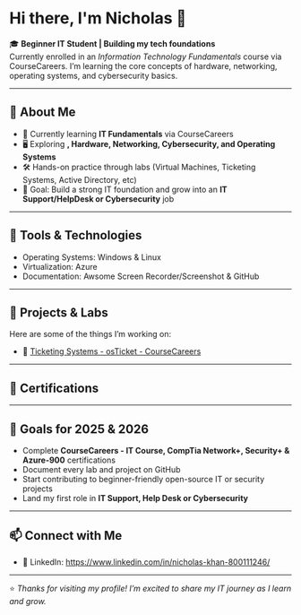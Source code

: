 # Hi there, I'm Nicholas 👋  

🎓 **Beginner IT Student | Building my tech foundations**  
Currently enrolled in an *Information Technology Fundamentals* course via CourseCareers. I’m learning the core concepts of hardware, networking, operating systems, and cybersecurity basics.  

---

## 🚀 About Me
- 🌱 Currently learning **IT Fundamentals** via CourseCareers
- 🖥️ Exploring **, Hardware, Networking, Cybersecurity, and Operating Systems**  
- 🛠️ Hands-on practice through labs (Virtual Machines, Ticketing Systems, Active Directory, etc)  
- 🎯 Goal: Build a strong IT foundation and grow into an **IT Support/HelpDesk or Cybersecurity** job

---

## 🔧 Tools & Technologies
- Operating Systems: Windows & Linux  
- Virtualization: Azure
- Documentation: Awsome Screen Recorder/Screenshot & GitHub

---

## 📂 Projects & Labs
Here are some of the things I’m working on:  
- 📝 [Ticketing Systems - osTicket - CourseCareers](https://github.com/NickTech03/Ticketing-Systems-osTicket-)

---

## 📄 Certifications

---

## 🌟 Goals for 2025 & 2026
- Complete **CourseCareers - IT Course, CompTia Network+, Security+ & Azure-900** certifications  
- Document every lab and project on GitHub  
- Start contributing to beginner-friendly open-source IT or security projects  
- Land my first role in **IT Support, Help Desk or Cybersecurity**  

---

## 📫 Connect with Me
- 💼 LinkedIn: https://www.linkedin.com/in/nicholas-khan-800111246/
 
---

⭐️ *Thanks for visiting my profile! I’m excited to share my IT journey as I learn and grow.*
